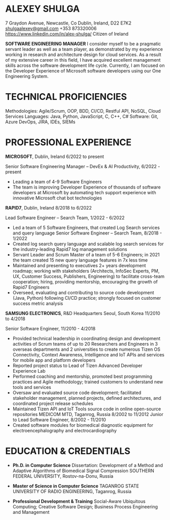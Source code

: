 ALEXEY SHULGA
=============
7 Graydon Avenue, Newcastle, Co Dublin, Ireland, D22 E7K2
shulgaalexey@gmail.com +353 873320006 https://www.linkedin.com/in/alex-shulga/
Citizen of Ireland

**SOFTWARE ENGINEERING MANAGER**
I consider myself to be a pragmatic servant leader as well as a team player, as demonstrated by my experience working in research and architecture design for cloud services. As a result of my extensive career in this field, I have acquired excellent management skills across the software development life cycle. Currently, I am focused on the Developer Experience of Microsoft software developers using our One Engineering System.


# TECHNICAL PROFICIENCIES

Methodologies: Agile/Scrum, OOP, BDD, CI/CD, Restful API, NoSQL, Cloud Services
Languages: Java, Python, JavaScript, C, C++, C#
Software: Git, Azure DevOps, JIRA, IDEs, SIEMs


# PROFESSIONAL EXPERIENCE

**MICROSOFT**, Dublin, Ireland	6/2022 to present

Senior Software Engineering Manager – DevEx & AI Productivity, 6/2022 - present
- Leading a team of 4-9 Software Engineers
- The team is improving Developer Experience of thousands of software developers at Microsoft by automating tech support experience with innovative Microsoft chat bot technologies


**RAPID7**, Dublin, Ireland	8/2018 to 6/2022

Lead Software Engineer – Search Team, 1/2022 - 6/2022
- Led a team of 5 Software Engineers, that created Log Search services and query language
Senior Software Engineer – Search Team, 8/2018 - 1/2022
- Created log search query language and scalable log search services for the industry-leading Rapid7 log management solutions
- Servant Leader and Scrum Master of a team of 5-6 Engineers; in 2021 the team created 15 new query language features in 7x less time
- Maintained and presenting to executives 2+ years development roadmap; working with stakeholders (Architects, InfoSec Experts, PM, UX, Customer Success, Publishers, Engineering) to facilitate cross-team cooperation; hiring, providing mentorship, encouraging the growth of Rapid7 Engineers
- Overseed, evaluating and contributing to source code development (Java, Python) following CI/CD practice; strongly focused on customer success metric analysis


**SAMSUNG ELECTRONICS**, R&D Headquarters Seoul, South Korea	11/2010 to 4/2018

Senior Software Engineer, 11/2010 - 4/2018
- Provided technical leadership in coordinating design and development activities of Scrum teams of up to 20 Researchers and Engineers in 3 overseas departments and 2 universities to create numerous Tizen OS Connectivity, Context Awareness, Intelligence and IoT APIs and services for mobile app and platform developers
- Reported project status to Lead of Tizen Advanced Developer Experience Lab
- Performed coaching and mentorship, promoted best programming practices and Agile methodology; trained customers to understand new tools and services
- Oversaw and evaluated source code development; facilitated stakeholder management, planned projects, defined architectures, and coordinated project release schedules
- Maintained Tizen API and IoT Tools source code in online open-source repositories
MEDICOM MTD, Taganrog, Russia	8/2002 to 11/2012
Junior to Lead Software Engineer, 8/2002 - 11/2010
- Created software modules for biomedical diagnostic equipment for electroencephalography and electrocardiography



# EDUCATION & CREDENTIALS
- **Ph.D. in Computer Science**
Dissertation: Development of a Method and Adaptive Algorithms of Biomedical Signal Compression
SOUTHERN FEDERAL UNIVERSITY, Rostov-na-Donu, Russia

- **Master of Science in Computer Science**
TAGANROG STATE UNIVERSITY OF RADIO ENGINEERING, Taganrog, Russia

- **Professional Development & Training**
Social-Aware Ubiquitous Computing; Creative Software Design; Business Process Engineering and Management
